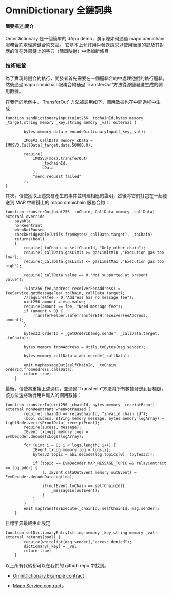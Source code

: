 # OmniDictionary 全鏈詞典



#### 簡要描述;簡介

OmniDictionary 是一個簡單的 dApp demo，演示瞭如何通過 mapo omnichain 服務合約處理跨鏈合約交互。 它基本上允許用戶發送請求以使用簡單的鍵及其對應的值在外部鏈上的字典（簡單映射）中添加新條目。



### 技術細節

為了實現跨鏈合約執行，開發者首先需要在一個邏輯合約中處理他們的執行邏輯，然後通過mapo omnichain服務合約通過'TransferOut'方法從源鏈發送生成的調用數據。

在我們的示例中，'TransferOut' 方法被調用如下，調用數據也在中間過程中生成：

```solidity
function sendDictionaryInput(uint256 _tochainId,bytes memory _target,string memory _key,string memory _val) external {

        bytes memory data = encodeDictionaryInput(_key,_val);

        IMOSV3.CallData memory cData = IMOSV3.CallData(_target,data,50000,0);

        require(
            IMOSV3(mos).transferOut(
                _tochainId,
                cData
            ),
            "send request failed"
        );
}
```

其次，信使獲取上述交易產生的事件並構建相應的證明，然後將它們打包在一起發送到 MAP 中繼鏈上的 mapo omnichain 服務合約：
```solidity
function transferOut(uint256 _toChain, CallData memory _callData) external override
    payable
    nonReentrant
    whenNotPaused
    checkBridgeable(Utils.fromBytes(_callData.target), _toChain)
    returns(bool)
    {
        require(_toChain != selfChainId, "Only other chain");
        require(_callData.gasLimit >= gasLimitMin ,"Execution gas too low");
        require(_callData.gasLimit <= gasLimitMax ,"Execution gas too high");

        require(_callData.value == 0,"Not supported at present value");

        (uint256 fee,address receiverFeeAddress) = feeService.getMessageFee(_toChain,_callData.target);
        //require(fee > 0,"Address has no message fee");
        uint256 amount = msg.value;
        require(amount == fee, "Need message fee");
        if (amount > 0) {
            TransferHelper.safeTransferETH(receiverFeeAddress, amount);
        }

        bytes32 orderId = _getOrderID(msg.sender, _callData.target, _toChain);

        bytes memory fromAddress = Utils.toBytes(msg.sender);

        bytes memory callData = abi.encode(_callData);

        emit mapMessageOut(selfChainId, _toChain, orderId,fromAddress,callData);
        return true;
    }
```

最後，信使將重複上述過程，並通過“TransferIn”方法將所有數據發送到目標鏈，該方法還將執行用戶輸入的調用數據：

```solidity
function transferIn(uint256 _chainId, bytes memory _receiptProof) external nonReentrant whenNotPaused {
        require(_chainId == relayChainId, "invalid chain id");
        (bool sucess, string memory message, bytes memory logArray) = lightNode.verifyProofData(_receiptProof);
        require(sucess, message);
        IEvent.txLog[] memory logs = EvmDecoder.decodeTxLogs(logArray);

        for (uint i = 0; i < logs.length; i++) {
            IEvent.txLog memory log = logs[i];
            bytes32 topic = abi.decode(log.topics[0], (bytes32));

            if (topic == EvmDecoder.MAP_MESSAGE_TOPIC && relayContract == log.addr) {
                (, IEvent.dataOutEvent memory outEvent) = EvmDecoder.decodeDataLog(log);

                if(outEvent.toChain == selfChainId){
                    _messageIn(outEvent);
                }
            }
        }
        emit mapTransferExecute(_chainId, selfChainId, msg.sender);
    }
```

目標字典最終由此設定

```solidity
function setDictionaryEntry(string memory _key,string memory _val) external returns(bool) {
        require(whitelist[msg.sender],"access denied");
        dictionary[_key] = _val;
        return true;
    }
```



以上所有代碼都可以在我們的 github repo 中找到。

* [OmniDictionary Example contract](https://github.com/mapprotocol/omnichain-examples/blob/main/evm/contracts/omniDictionary.sol)

* [Mapo Service contracts](https://github.com/mapprotocol/mapo-service-contracts/tree/main/evm/contracts)
